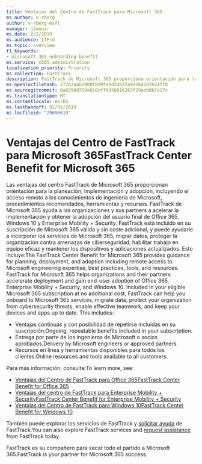 ```yaml
---
title: Ventajas del Centro de FastTrack para Microsoft 365
ms.author: v-rberg
author: v-rberg-msft
manager: jimmuir
ms.date: 2/2/2019
ms.audience: ITPro
ms.topic: overview
f1_keywords:
- microsoft-365-onboarding-benefit
ms.service: m365-administration
localization_priority: Priority
ms.collection: FastTrack
description: FastTrack de Microsoft 365 proporciona orientación para la planeación, implementación y adopción, incluyendo el acceso remoto a los conocimientos de ingeniería de Microsoft, procedimientos recomendados, herramientas y recursos. FastTrack de Microsoft 365 ayuda a las organizaciones y sus partners a acelerar la implementación y obtener la adopción del usuario final de Office 365, Windows 10 y Enterprise Mobility + Security.
ms.openlocfilehash: 272b2aab2900f8d9febd24b22a9a2642d7b24ff8
ms.sourcegitcommit: 0a8250d759e010cff6958016267f29acb0b7e17c
ms.translationtype: HT
ms.contentlocale: es-ES
ms.lasthandoff: 02/01/2019
ms.locfileid: "29696619"
---
```

# <a name="fasttrack-center-benefit-for-microsoft-365"></a><span data-ttu-id="838d3-104">Ventajas del Centro de FastTrack para Microsoft 365</span><span class="sxs-lookup"><span data-stu-id="838d3-104">FastTrack Center Benefit for Microsoft 365</span></span>

<span data-ttu-id="838d3-p102">Las ventajas del centro FastTrack de Microsoft 365 proporcionan orientación para la planeación, implementación y adopción, incluyendo el acceso remoto a los conocimientos de ingeniería de Microsoft, procedimientos recomendados, herramientas y recursos. FastTrack de Microsoft 365 ayuda a las organizaciones y sus partners a acelerar la implementación y obtener la adopción del usuario final de Office 365, Windows 10 y Enterprise Mobility + Security. FastTrack está incluido en su suscripción de Microsoft 365 válida y sin coste adicional, y puede ayudarle a incorporar los servicios de Microsoft 365, migrar datos, proteger la organización contra amenazas de ciberseguridad, habilitar trabajo en equipo eficaz y mantener los dispositivos y aplicaciones actualizados. Esto incluye:</span><span class="sxs-lookup"><span data-stu-id="838d3-p102">The FastTrack Center Benefit for Microsoft 365 provides guidance for planning, deployment, and adoption including remote access to Microsoft engineering expertise, best practices, tools, and resources. FastTrack for Microsoft 365 helps organizations and their partners accelerate deployment and gain end-user adoption of Office 365, Enterprise Mobility + Security, and Windows 10. Included in your eligible Microsoft 365 subscription at no additional cost, FastTrack can help you onboard to Microsoft 365 services, migrate data, protect your organization from cybersecurity threats, enable effective teamwork, and keep your devices and apps up to date. This includes:</span></span>

- <span data-ttu-id="838d3-109">Ventajas continuas y con posibilidad de repetirse incluidas en su suscripción.</span><span class="sxs-lookup"><span data-stu-id="838d3-109">Ongoing, repeatable benefits included in your subscription.</span></span>
- <span data-ttu-id="838d3-110">Entrega por parte de los ingenieros de Microsoft o socios aprobados.</span><span class="sxs-lookup"><span data-stu-id="838d3-110">Delivery by Microsoft engineers or approved partners.</span></span>
- <span data-ttu-id="838d3-111">Recursos en línea y herramientas disponibles para todos los clientes.</span><span class="sxs-lookup"><span data-stu-id="838d3-111">Online resources and tools available to all customers.</span></span>
  
<span data-ttu-id="838d3-112">Para más información, consulte:</span><span class="sxs-lookup"><span data-stu-id="838d3-112">To learn more, see:</span></span>

- [<span data-ttu-id="838d3-113">Ventajas del Centro de FastTrack para Office 365</span><span class="sxs-lookup"><span data-stu-id="838d3-113">FastTrack Center Benefit for Office 365</span></span>](https://go.microsoft.com/fwlink/?linkid=2044752) 
- [<span data-ttu-id="838d3-114">Ventajas del centro de FastTrack para Enterprise Mobility + Security</span><span class="sxs-lookup"><span data-stu-id="838d3-114">FastTrack Center Benefit for Enterprise Mobility + Security</span></span>](https://go.microsoft.com/fwlink/?linkid=2005312)
- [<span data-ttu-id="838d3-115">Ventajas del Centro de FastTrack para Windows 10</span><span class="sxs-lookup"><span data-stu-id="838d3-115">FastTrack Center Benefit for Windows 10</span></span>](https://go.microsoft.com/fwlink/?linkid=2044661) 

<span data-ttu-id="838d3-116">También puede explorar los servicios de FastTrack y [solicitar ayuda](https://go.microsoft.com/fwlink/p/?LinkId=2003903) de FastTrack.</span><span class="sxs-lookup"><span data-stu-id="838d3-116">You can also explore FastTrack services and [request assistance](https://go.microsoft.com/fwlink/p/?LinkId=2003903) from FastTrack today.</span></span>

<span data-ttu-id="838d3-117">FastTrack es su compañero para sacar todo el partido a Microsoft 365.</span><span class="sxs-lookup"><span data-stu-id="838d3-117">FastTrack is your partner for Microsoft 365 success.</span></span>
  
  

 